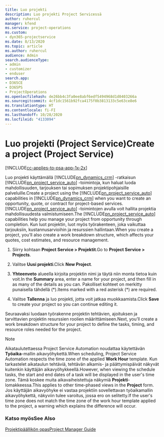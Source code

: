 ```yaml
---
title: Luo projekti
description: Luo projekti Project Servicessä
author: ruhercul
manager: kfend
ms.service: project-operations
ms.custom:
- dyn365-projectservice
ms.date: 8/13/2020
ms.topic: article
ms.author: ruhercul
audience: Admin
search.audienceType:
- admin
- customizer
- enduser
search.app:
- D365CE
- D365PS
- ProjectOperations
ms.openlocfilehash: de26bb4c3fa0ee8abf6edf5494968d1d0403266a
ms.sourcegitcommit: 4cf1dc1561b92fca4175f0b3813133c5e63ce8e6
ms.translationtype: HT
ms.contentlocale: fi-FI
ms.lasthandoff: 10/28/2020
ms.locfileid: "4133094"
---
```

# <a name="create-a-project-project-service"></a><span data-ttu-id="45c92-103">Luo projekti (Project Service)</span><span class="sxs-lookup"><span data-stu-id="45c92-103">Create a project (Project Service)</span></span>

[!INCLUDE[cc-applies-to-psa-app-1x-2x](../includes/cc-applies-to-psa-app-1x-2x.md)]

<span data-ttu-id="45c92-104">Luo projekti käyttämällä [!INCLUDE[pn_dynamics_crm](../includes/pn-dynamics-crm.md)] -ratkaisun [!INCLUDE[pn_project_service_auto](../includes/pn-project-service-auto.md)] -toimintoja, kun haluat luoda mahdollisuuden, tarjouksen tai sopimuksen projektipohjaisille palveluille.</span><span class="sxs-lookup"><span data-stu-id="45c92-104">Create a project using the [!INCLUDE[pn_project_service_auto](../includes/pn-project-service-auto.md)] capabilities in [!INCLUDE[pn_dynamics_crm](../includes/pn-dynamics-crm.md)] when you want to create an opportunity, quote, or contract for project-based services.</span></span> <span data-ttu-id="45c92-105">[!INCLUDE[pn_project_service_auto](../includes/pn-project-service-auto.md)] -toimintojen avulla voit hallita projektia mahdollisuudesta valmistumiseen.</span><span class="sxs-lookup"><span data-stu-id="45c92-105">The [!INCLUDE[pn_project_service_auto](../includes/pn-project-service-auto.md)] capabilities help you manage your project from opportunity through completion.</span></span> <span data-ttu-id="45c92-106">Kun luot projektin, luot myös työrakenteen, joka vaikuttaa tarjouksiin, kustannusarvioihin ja resurssien hallintaan.</span><span class="sxs-lookup"><span data-stu-id="45c92-106">When you create a project, you’ll also create a work breakdown structure, which affects your quotes, cost estimates, and resource management.</span></span>  
  
1.  <span data-ttu-id="45c92-107">Siirry kohtaan **Project Service > Projektit**.</span><span class="sxs-lookup"><span data-stu-id="45c92-107">Go to **Project Service > Projects**.</span></span>  
  
2.  <span data-ttu-id="45c92-108">Valitse **Uusi projekti**.</span><span class="sxs-lookup"><span data-stu-id="45c92-108">Click **New Project**.</span></span>  
  
3.  <span data-ttu-id="45c92-109">**Yhteenveto** alueella kirjoita projektin nimi ja täytä niin monta tietoa kuin voit.</span><span class="sxs-lookup"><span data-stu-id="45c92-109">In the **Summary** area, enter a name for your project, and then fill in as many of the details as you can.</span></span> <span data-ttu-id="45c92-110">Pakolliset kohteet on merkitty punaisella tähdellä (\*).</span><span class="sxs-lookup"><span data-stu-id="45c92-110">Items marked with a red asterisk (\*) are required.</span></span>  
  
4.  <span data-ttu-id="45c92-111">Valitse **Tallenna** ja luo projekti, jotta voit jatkaa muokkaamista.</span><span class="sxs-lookup"><span data-stu-id="45c92-111">Click **Save** to create your project so you can continue editing it.</span></span>  
  
<span data-ttu-id="45c92-112">Seuraavaksi luodaan työrakenne projektin tehtävien, ajoituksen ja tarvittavien projektin resurssien roolien määrittämiseen.</span><span class="sxs-lookup"><span data-stu-id="45c92-112">Next, you’ll create a work breakdown structure for your project to define the tasks, timing, and resource roles needed for the project.</span></span>  

> [!NOTE]
> <span data-ttu-id="45c92-113">Aikataulutettaessa Project Service Automation noudattaa käytettävän **Työaika**-mallin aikavyöhykettä.</span><span class="sxs-lookup"><span data-stu-id="45c92-113">When scheduling, Project Service Automation respects the time zone of the applied **Work Hour** template.</span></span> <span data-ttu-id="45c92-114">Kun tarkastelet aikataulun tehtäviä, tehtävän alkamis- ja päättymispäivät näkyvät kuitenkin käyttäjän aikavyöhykkeellä.</span><span class="sxs-lookup"><span data-stu-id="45c92-114">However, when viewing the schedule tasks, the start and end dates of a task will be displayed in the user's time zone.</span></span> <span data-ttu-id="45c92-115">Tämä koskee muita aikavaiheistettuja näkymiä **Projekti**-lomakkeessa.</span><span class="sxs-lookup"><span data-stu-id="45c92-115">This applies to other time-phased views in the **Project** form.</span></span> <span data-ttu-id="45c92-116">Jos käyttäjän aikavyöhyke ei vastaa projektiin sovellettavan työaikamallin aikavyöhykettä, näkyviin tulee varoitus, jossa ero on selitetty.</span><span class="sxs-lookup"><span data-stu-id="45c92-116">If the user's time zone does not match the time zone of the work hour template applied to the project, a warning which explains the difference will occur.</span></span> 
  
### <a name="see-also"></a><span data-ttu-id="45c92-117">Katso myös</span><span class="sxs-lookup"><span data-stu-id="45c92-117">See Also</span></span>  
 [<span data-ttu-id="45c92-118">Projektipäällikön opas</span><span class="sxs-lookup"><span data-stu-id="45c92-118">Project Manager Guide</span></span>](../psa/project-manager-guide.md)
